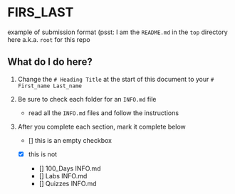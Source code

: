 # FIRS_LAST

example of submission format (psst: I am the `README.md` in the `top` directory here a.k.a. `root` for this repo

## What do I do here?

1. Change the `# Heading Title` at the start of this document to your `# First_name Last_name`

2. Be sure to check each folder for an `INFO.md` file
   - read all the `INFO.md` files and follow the instructions

3. After you complete each section, mark it complete below
   - [] this is an empty checkbox
   - [x] this is not

     * [] 100_Days INFO.md
     * [] Labs INFO.md
     * [] Quizzes INFO.md
